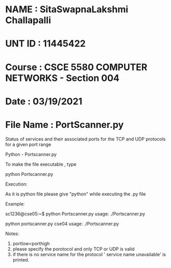 # NAME       :  SitaSwapnaLakshmi Challapalli
# UNT ID     :  11445422
# Course     :  CSCE 5580 COMPUTER NETWORKS - Section 004
# Date       :  03/19/2021
# File Name  :  PortScanner.py

Status  of  services and  their  associated  ports  for  the  TCP  and  UDP  protocols  for  a  given  port  range

Python - Portscanner.py


To make the file executable , type 

python Portscanner.py

Execution:

As it is python file please give "python" while executing the .py file

Example: 

sc1236@cse05:~$ python Portscanner.py
usage: ./Portscanner.py <hostname> <protocol> <portlow> <porthigh>

 python portscanner.py cse04
usage: ./Portscanner.py <hostname> <protocol> <portlow> <porthigh>



Notes: 
1) portlow<porthigh
2) please specify the porotocol and only TCP or UDP is valid
3) if there is no service name for the protocol ' service name unavailable' is printed.




